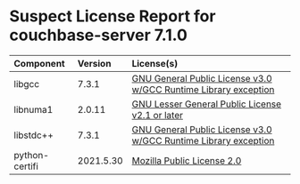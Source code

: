 
Suspect License Report for couchbase-server 7.1.0
=================================================

|Component|Version|License(s)|
| :--- | :--- | :--- |
|libgcc|7.3.1|[GNU General Public License v3.0 w/GCC Runtime Library exception](../../license-data/3a5d4424-557d-49fa-9416-71c06026fe07.txt)|
|libnuma1|2.0.11|[GNU Lesser General Public License v2.1 or later](../../license-data/cff110eb-f85c-445c-9d3b-00a04b7f4cf0.txt)|
|libstdc++|7.3.1|[GNU General Public License v3.0 w/GCC Runtime Library exception](../../license-data/3a5d4424-557d-49fa-9416-71c06026fe07.txt)|
|python-certifi|2021.5.30|[Mozilla Public License 2.0](../../license-data/ce3dd63e-c569-4cea-986a-46bc5efe9896.txt)|
